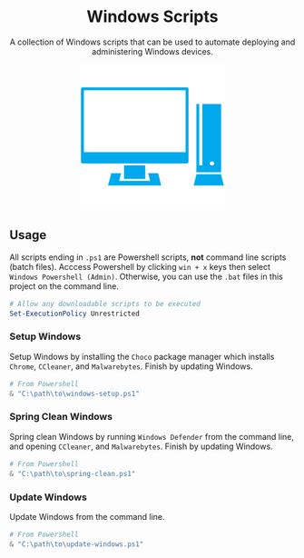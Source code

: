 <div align="center">

# Windows Scripts

A collection of Windows scripts that can be used to automate deploying and administering Windows devices.

<img src="https://raw.githubusercontent.com/justintime50/assets/main/src/os-scripting/windows.png" alt="Showcase">

</div>

## Usage

All scripts ending in `.ps1` are Powershell scripts, **not** command line scripts (batch files). Acccess Powershell by clicking `win + x` keys then select `Windows Powershell (Admin)`. Otherwise, you can use the `.bat` files in this project on the command line.

```powershell
# Allow any downloadable scripts to be executed
Set-ExecutionPolicy Unrestricted
```

### Setup Windows

Setup Windows by installing the `Choco` package manager which installs `Chrome`, `CCleaner`, and `Malwarebytes`. Finish by updating Windows.

```powershell
# From Powershell
& "C:\path\to\windows-setup.ps1"
```

### Spring Clean Windows

Spring clean Windows by running `Windows Defender` from the command line, and opening `CCleaner`, and `Malwarebytes`. Finish by updating Windows.

```powershell
# From Powershell
& "C:\path\to\spring-clean.ps1"
```

### Update Windows

Update Windows from the command line.

```powershell
# From Powershell
& "C:\path\to\update-windows.ps1"
```
